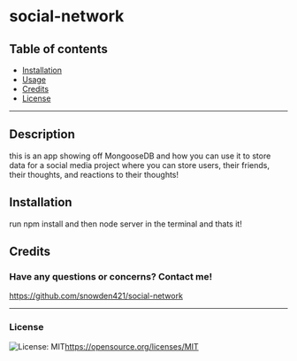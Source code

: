 # social-network

 ## Table of contents
* [Installation](#installation)
* [Usage](#usage)
* [Credits](#credits)
* [License](#license)

---
## Description

  this is an app showing off MongooseDB and how you can use it to store data for a social media project where you can store users, their friends, their thoughts, and reactions to their thoughts!

## Installation
  run npm install and then node server in the terminal and thats it!

## Credits
  

  ### Have any questions or concerns? Contact me!
https://github.com/snowden421/social-network



  ---
### License
  ![License: MIT](https://img.shields.io/badge/License-MIT-yellow.svg)https://opensource.org/licenses/MIT

